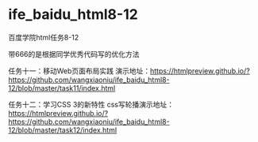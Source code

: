 # ife_baidu_html8-12     

百度学院html任务8-12  

带666的是根据同学优秀代码写的优化方法

任务十一：移动Web页面布局实践 演示地址：https://htmlpreview.github.io/?https://github.com/wangxiaoniu/ife_baidu_html8-12/blob/master/task11/index.html

任务十二：学习CSS 3的新特性 css写轮播演示地址：https://htmlpreview.github.io/?https://github.com/wangxiaoniu/ife_baidu_html8-12/blob/master/task12/index.html

